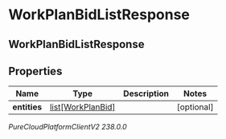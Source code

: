 # WorkPlanBidListResponse

## WorkPlanBidListResponse

## Properties

|Name | Type | Description | Notes|
|------------ | ------------- | ------------- | -------------|
| **entities** | [list[WorkPlanBid]](WorkPlanBid) |  | [optional] |



_PureCloudPlatformClientV2 238.0.0_
